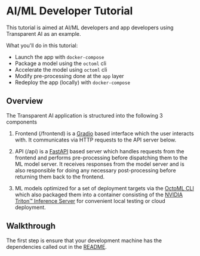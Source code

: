 # AI/ML Developer Tutorial

This tutorial is aimed at AI/ML developers and app developers using Transparent AI as an example.

What you'll do in this tutorial:

* Launch the app with `docker-compose`
* Package a model using the `octoml` cli
* Accelerate the model using `octoml` cli
* Modify pre-processing done at the `app` layer
* Redeploy the app (locally) with `docker-compose`

## Overview

The Transparent AI application is structured into the following 3 components

1. Frontend (/frontend) is a [Gradio](https://github.com/gradio-app/gradio) based interface which the user interacts with. It communicates via HTTP requests to the API server below.

2. API (/api) is a [FastAPI](https://fastapi.tiangolo.com/) based server which handles requests from the frontend and performs pre-processing before dispatching them to the ML model server. It receives responses from the model server and is also responsible for doing any necessary post-processing before returning them back to the frontend.

3. ML models optimized for a set of deployment targets via the [OctoML CLI](https://try.octoml.ai/cli/) which also packaged them into a container consisting of the [NVIDIA Triton™ Inference Server](https://github.com/triton-inference-server) for convenient local testing or cloud deployment.


## Walkthrough

The first step is ensure that your development machine has the dependencies called out in the [README](../README.md).


